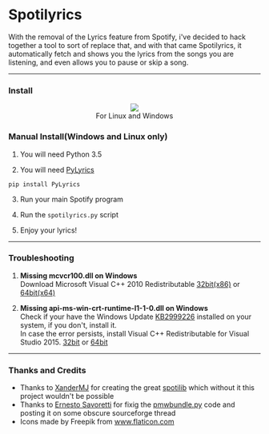 # Spotilyrics

With the removal of the Lyrics feature from Spotify, i've decided to hack together a tool to sort of replace that, and with that came Spotilyrics, it automatically fetch and shows you the lyrics from the songs you are listening, and even allows you to pause or skip a song.

---

### Install
<p align="center">
  <a href="https://github.com/eitchtee/Spotilyrics/releases/latest"><img src="http://imgur.com/NmGvnqx.png"></a><br>
  For Linux and Windows
</p>

### Manual Install(**Windows and Linux only**)

1. You will need Python 3.5

2. You will need [PyLyrics](https://pypi.python.org/pypi/PyLyrics/1.1.0)

  `pip install PyLyrics`

3. Run your main Spotify program

4. Run the `spotilyrics.py` script

5. Enjoy your lyrics!

---

### Troubleshooting

1. **Missing mcvcr100.dll on Windows**  
Download Microsoft Visual C++ 2010 Redistributable [32bit(x86)](https://www.microsoft.com/en-us/download/details.aspx?id=5555) or [64bit(x64)](https://www.microsoft.com/en-us/download/details.aspx?id=14632)

2. **Missing api-ms-win-crt-runtime-l1-1-0.dll on Windows**  
Check if your have the Windows Update [KB2999226](https://support.microsoft.com/en-gb/kb/2999226) installed on your system, if you don't, install it.  
In case the error persists, install Visual C++ Redistributable for Visual Studio 2015. [32bit](http://download.microsoft.com/download/9/3/F/93FCF1E7-E6A4-478B-96E7-D4B285925B00/vc_redist.x86.exe) or [64bit](http://download.microsoft.com/download/9/3/F/93FCF1E7-E6A4-478B-96E7-D4B285925B00/vc_redist.x64.exe)


---
### Thanks and Credits
* Thanks to [XanderMJ](https://github.com/XanderMJ/) for creating the great [spotilib](https://github.com/XanderMJ/spotilib) which without it this project wouldn't be possible
* Thanks to [Ernesto Savoretti](https://sourceforge.net/u/sandy2008/) for fixig the [pmwbundle.py](https://sourceforge.net/p/pmw/discussion/131281/thread/24235048/) code and posting it on some obscure sourceforge thread
* Icons made by Freepik from www.flaticon.com
